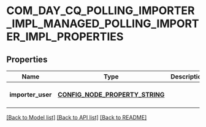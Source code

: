 # COM_DAY_CQ_POLLING_IMPORTER_IMPL_MANAGED_POLLING_IMPORTER_IMPL_PROPERTIES

## Properties
Name | Type | Description | Notes
------------ | ------------- | ------------- | -------------
**importer_user** | [**CONFIG_NODE_PROPERTY_STRING**](configNodePropertyString.md) |  | [optional] [default to null]

[[Back to Model list]](../README.md#documentation-for-models) [[Back to API list]](../README.md#documentation-for-api-endpoints) [[Back to README]](../README.md)


